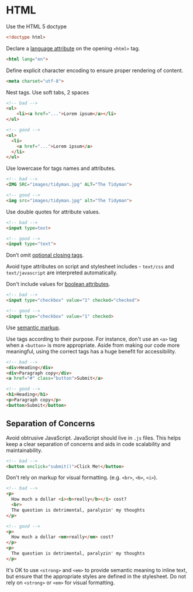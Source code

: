 # HTML

Use the HTML 5 doctype

```html
<!doctype html>
```

Declare a [language attribute](http://www.w3.org/html/wg/drafts/html/master/semantics.html#the-html-element) on the opening `<html>` tag.

```html
<html lang="en">
```

Define explicit character encoding to ensure proper rendering of content.

```html
<meta charset="utf-8">
```

Nest tags. Use soft tabs, 2 spaces

```html
<!-- bad -->
<ul>
	<li><a href="...">Lorem ipsum</a></li>
</ul>

<!-- good -->
<ul>
  <li>
    <a href="...">Lorem ipsum</a>
  </li>
</ul>
```

Use lowercase for tags names and attributes.

```html
<!-- bad -->
<IMG SRC="images/tidyman.jpg" ALT="The Tidyman">

<!-- good -->
<img src="images/tidyman.jpg" alt="The Tidyman">
```

Use double quotes for attribute values.

```html
<!-- bad -->
<input type=text>

<!-- good -->
<input type="text">
```

Don’t omit [optional closing tags](http://www.w3.org/TR/html5/syntax.html#optional-tags).

Avoid type attributes on script and stylesheet includes - `text/css` and `text/javascript` are interpreted automatically.

Don't include values for [boolean attributes](https://html.spec.whatwg.org/multipage/infrastructure.html#boolean-attributes).

```html
<!-- bad -->
<input type="checkbox" value="1" checked="checked">

<!-- good -->
<input type="checkbox" value="1" checked>
```

Use [semantic markup](http://www.adobe.com/devnet/html5/articles/semantic-markup.html).

Use tags according to their purpose. For instance, don't use an `<a>` tag when a `<button>` is more appropriate. Aside from making our code more meaningful, using the correct tags has a huge benefit for accessibility.


```html
<!-- bad -->
<div>Heading</div>
<div>Paragraph copy</div>
<a href="#" class="button">Submit</a>

<!-- good -->
<h1>Heading</h1>
<p>Paragraph copy</p>
<button>Submit</button>
```

## Separation of Concerns

Avoid obtrusive JavaScript. JavaScript should live in `.js` files. This helps keep a clear separation of concerns and aids in code scalability and maintainability.

```html
<!-- bad -->
<button onclick="submit()">Click Me!</button>
```

Don't rely on markup for visual formatting. (e.g. `<br>`, `<b>`, `<i>`).

```html
<!-- bad -->
<p>
  How much a dollar <i><b>really</b></i> cost?
  <br>
  The question is detrimental, paralyzin' my thoughts
</p>

<!-- good -->
<p>
  How much a dollar <em>really</em> cost?
</p>
<p>
  The question is detrimental, paralyzin' my thoughts
</p>
```

It's OK to use `<strong>` and `<em>` to provide semantic meaning to inline text, but ensure that the appropriate styles are defined in the stylesheet. Do not rely on `<strong>` or `<em>` for visual formatting.
